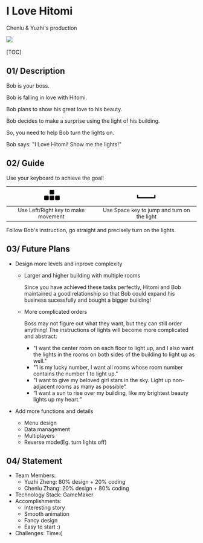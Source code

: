 # I Love Hitomi

Chenlu & Yuzhi's production

![](resources\ILOVEHITOMI.gif)

[TOC]

## 01/ Description

Bob is your boss.

Bob is falling in love with Hitomi.

Bob plans to show his great love to his beauty.

Bob decides to make a surprise using the light of his building.

So, you need to help Bob turn the lights on.

Bob says: "I Love Hitomi! Show me the lights!"

## 02/ Guide

Use your keyboard to achieve the goal!

| <img src="resources\fangxiangjian.png" alt="fangxiangjian" style="zoom:25%;" /> | <img src="resources\a-konggejianxiao70gao.png" alt="a-konggejianxiao70gao" style="zoom:25%;" /> |
| :----------------------------------------------------------: | :----------------------------------------------------------: |
|             Use Left/Right key to make movement              |         Use Space key to jump and turn on the light          |

Follow Bob's instruction, go straight and precisely turn on the lights.

## 03/ Future Plans

- Design more levels and inprove complexity

  - Larger and higher building with multiple rooms

    Since you have achieved these tasks perfectly, Hitomi and Bob maintained a good relationship so that Bob could expand his business sucessfully and bought a bigger building!

  - More complicated orders

    Boss may not figure out what they want, but they can still order anything! The instructions of lights will become more complicated and abstract:

    - "I want the center room on each floor to light up, and I also want the lights in the rooms on both sides of the building to light up as well."
    - "1 is my lucky number, I want all rooms whose room number contains the number 1 to light up."
    - "I want to give my beloved girl stars in the sky. Light up non-adjacent rooms as many as possible"
    - “I want a sun to rise over my  building, like my brightest beauty lights up my heart.”
  
- Add more functions and details

  - Menu design
  - Data management
  - Multiplayers
  - Reverse mode(Eg. turn lights off)
  

## 04/ Statement

- Team Members: 
  - Yuzhi Zheng: 80% design + 20% coding
  - Chenlu Zhang: 20% design + 80% coding
- Technology Stack: GameMaker
- Accomplishments: 
  - Interesting story
  - Smooth animation
  - Fancy design
  - Easy to start :)
- Challenges: Time:(
